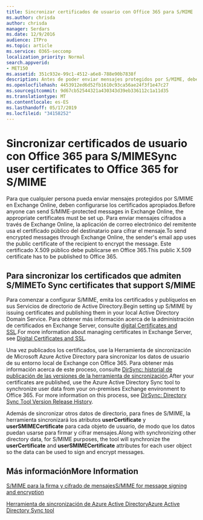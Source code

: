 ```yaml
---
title: Sincronizar certificados de usuario con Office 365 para S/MIME
ms.author: chrisda
author: chrisda
manager: Serdars
ms.date: 12/9/2016
audience: ITPro
ms.topic: article
ms.service: O365-seccomp
localization_priority: Normal
search.appverid:
- MET150
ms.assetid: 351c932e-99c1-4512-a6e8-788e90b7838f
description: Antes de poder enviar mensajes protegidos por S/MIME, deben configurarse los certificados apropiados. Para poder enviar mensajes cifrados mediante Exchange Online, el programa de correo electrónico del remitente usa el certificado público del destinatario para cifrar el mensaje. Este certificado X.509 público debe publicarse en Office 365.
ms.openlocfilehash: 4453912ed6d52fb1610c93ca56ae24f3f1e47c27
ms.sourcegitcommit: 9d67cb52544321a430343d39eb336112c1a11d35
ms.translationtype: MT
ms.contentlocale: es-ES
ms.lasthandoff: 05/17/2019
ms.locfileid: "34158252"
---
```

# <a name="sync-user-certificates-to-office-365-for-smime"></a><span data-ttu-id="67824-105">Sincronizar certificados de usuario con Office 365 para S/MIME</span><span class="sxs-lookup"><span data-stu-id="67824-105">Sync user certificates to Office 365 for S/MIME</span></span>

<span data-ttu-id="67824-106">Para que cualquier persona pueda enviar mensajes protegidos por S/MIME en Exchange Online, deben configurarse los certificados apropiados.</span><span class="sxs-lookup"><span data-stu-id="67824-106">Before anyone can send S/MIME-protected messages in Exchange Online, the appropriate certificates must be set up.</span></span> <span data-ttu-id="67824-107">Para enviar mensajes cifrados a través de Exchange Online, la aplicación de correo electrónico del remitente usa el certificado público del destinatario para cifrar el mensaje.</span><span class="sxs-lookup"><span data-stu-id="67824-107">To send encrypted messages through Exchange Online, the sender's email app uses the public certificate of the recipient to encrypt the message.</span></span> <span data-ttu-id="67824-108">Este certificado X.509 público debe publicarse en Office 365.</span><span class="sxs-lookup"><span data-stu-id="67824-108">This public X.509 certificate has to be published to Office 365.</span></span>

## <a name="to-sync-certificates-that-support-smime"></a><span data-ttu-id="67824-109">Para sincronizar los certificados que admiten S/MIME</span><span class="sxs-lookup"><span data-stu-id="67824-109">To Sync certificates that support S/MIME</span></span>

<span data-ttu-id="67824-110">Para comenzar a configurar S/MIME, emita los certificados y publíquelos en sus Servicios de directorio de Active Directory.</span><span class="sxs-lookup"><span data-stu-id="67824-110">Begin setting up S/MIME by issuing certificates and publishing them in your local Active Directory Domain Service.</span></span> <span data-ttu-id="67824-111">Para obtener más información acerca de la administración de certificados en Exchange Server, consulte [digital Certificates and SSL](http://technet.microsoft.com/library/a9e2e08c-d46a-4135-a387-eb653212b676.aspx).</span><span class="sxs-lookup"><span data-stu-id="67824-111">For more information about managing certificates in Exchange Server, see [Digital Certificates and SSL](http://technet.microsoft.com/library/a9e2e08c-d46a-4135-a387-eb653212b676.aspx).</span></span>

<span data-ttu-id="67824-p104">Una vez publicados los certificados, use la Herramienta de sincronización de Microsoft Azure Active Directory para sincronizar los datos de usuario de su entorno local de Exchange con Office 365. Para obtener más información acerca de este proceso, consulte [DirSync: historial de publicación de las versiones de la herramienta de sincronización](https://go.microsoft.com/fwlink/p/?LinkId=392587).</span><span class="sxs-lookup"><span data-stu-id="67824-p104">After your certificates are published, use the Azure Active Directory Sync tool to synchronize user data from your on-premises Exchange environment to Office 365. For more information on this process, see [DirSync: Directory Sync Tool Version Release History](https://go.microsoft.com/fwlink/p/?LinkId=392587).</span></span>

<span data-ttu-id="67824-114">Además de sincronizar otros datos de directorio, para fines de S/MIME, la herramienta sincronizará los atributos **userCertificate** y **userSMIMECertificate** para cada objeto de usuario, de modo que los datos puedan usarse para firmar y cifrar mensajes.</span><span class="sxs-lookup"><span data-stu-id="67824-114">Along with synchronizing other directory data, for S/MIME purposes, the tool will synchronize the  **userCertificate** and **userSMIMECertificate** attributes for each user object so the data can be used to sign and encrypt messages.</span></span>

## <a name="more-information"></a><span data-ttu-id="67824-115">Más información</span><span class="sxs-lookup"><span data-stu-id="67824-115">More Information</span></span>

[<span data-ttu-id="67824-116">S/MIME para la firma y cifrado de mensajes</span><span class="sxs-lookup"><span data-stu-id="67824-116">S/MIME for message signing and encryption</span></span>](s-mime-for-message-signing-and-encryption.md)

[<span data-ttu-id="67824-117">Herramienta de sincronización de Azure Active Directory</span><span class="sxs-lookup"><span data-stu-id="67824-117">Azure Active Directory Sync tool</span></span>](https://go.microsoft.com/fwlink/p/?LinkId=392587)
